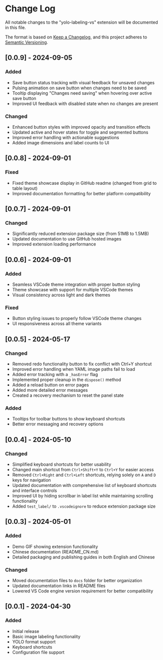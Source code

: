 # Change Log

All notable changes to the "yolo-labeling-vs" extension will be documented in this file.

The format is based on [Keep a Changelog](http://keepachangelog.com/),
and this project adheres to [Semantic Versioning](http://semver.org/).

## [0.0.9] - 2024-09-05

### Added
- Save button status tracking with visual feedback for unsaved changes
- Pulsing animation on save button when changes need to be saved
- Tooltip displaying "Changes need saving" when hovering over active save button
- Improved UI feedback with disabled state when no changes are present

### Changed
- Enhanced button styles with improved opacity and transition effects
- Updated active and hover states for toggle and segmented buttons 
- Improved error handling with actionable suggestions
- Added image dimensions and label counts to UI

## [0.0.8] - 2024-09-01

### Fixed
- Fixed theme showcase display in GitHub readme (changed from grid to table layout)
- Improved documentation formatting for better platform compatibility

## [0.0.7] - 2024-09-01

### Changed
- Significantly reduced extension package size (from 51MB to 1.5MB)
- Updated documentation to use GitHub hosted images
- Improved extension loading performance

## [0.0.6] - 2024-09-01

### Added
- Seamless VSCode theme integration with proper button styling
- Theme showcase with support for multiple VSCode themes
- Visual consistency across light and dark themes

### Fixed
- Button styling issues to properly follow VSCode theme changes
- UI responsiveness across all theme variants

## [0.0.5] - 2024-05-17

### Changed
- Removed redo functionality button to fix conflict with Ctrl+Y shortcut
- Improved error handling when YAML image paths fail to load
- Added error tracking with a `_hasError` flag
- Implemented proper cleanup in the `dispose()` method
- Added a reload button on error pages
- Added more detailed error messages
- Created a recovery mechanism to reset the panel state

### Added
- Tooltips for toolbar buttons to show keyboard shortcuts
- Better error messaging and recovery options

## [0.0.4] - 2024-05-10

### Changed
- Simplified keyboard shortcuts for better usability
- Changed main shortcut from `Ctrl+Shift+Y` to `Ctrl+Y` for easier access
- Removed `Ctrl+Right` and `Ctrl+Left` shortcuts, relying solely on `A` and `D` keys for navigation
- Updated documentation with comprehensive list of keyboard shortcuts and interface controls
- Improved UI by hiding scrollbar in label list while maintaining scrolling functionality
- Added `test_label/` to `.vscodeignore` to reduce extension package size

## [0.0.3] - 2024-05-01

### Added
- Demo GIF showing extension functionality
- Chinese documentation (README_CN.md)
- Detailed packaging and publishing guides in both English and Chinese

### Changed
- Moved documentation files to `docs` folder for better organization
- Updated documentation links in README files
- Lowered VS Code engine version requirement for better compatibility

## [0.0.1] - 2024-04-30

### Added
- Initial release
- Basic image labeling functionality
- YOLO format support
- Keyboard shortcuts
- Configuration file support